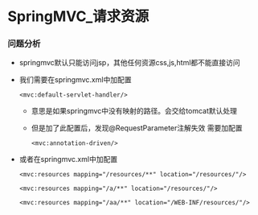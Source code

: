 # SpringMVC_请求资源

### 问题分析

* springmvc默认只能访问jsp，其他任何资源css,js,html都不能直接访问

* 我们需要在springmvc.xml中加配置 

      <mvc:default-servlet-handler/>

  * 意思是如果springmvc中没有映射的路径。会交给tomcat默认处理

  * 但是加了此配置后，发现@RequestParameter注解失效 需要加配置 
  
        <mvc:annotation-driven/>
  
* 或者在springmvc.xml中加配置 

      <mvc:resources mapping="/resources/**" location="/resources/"/>

      <mvc:resources mapping="/a/**" location="/resources/"/>

      <mvc:resources mapping="/aa/**" location="/WEB-INF/resources/"/>
